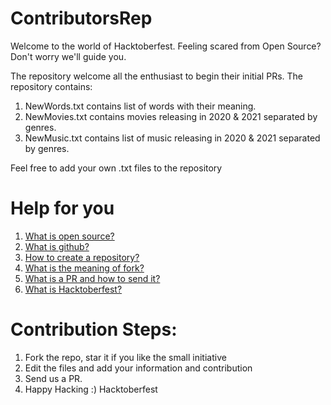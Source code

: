 # ContributorsRep
Welcome to the world of Hacktoberfest. Feeling scared from Open Source? Don't worry we'll guide you.

The repository welcome all the enthusiast to begin their initial PRs.
The repository contains:
1. NewWords.txt contains list of words with their meaning.
2. NewMovies.txt contains movies releasing in 2020 & 2021 separated by genres.
3. NewMusic.txt contains list of music releasing in 2020 & 2021 separated by genres.

Feel free to add your own .txt files to the repository

# Help for you
1. [What is open source?](https://opensource.com/resources/what-open-source)
2. [What is github?](https://guides.github.com/activities/hello-world/)
3. [How to create a repository?](https://guides.github.com/activities/hello-world/#repository)
4. [What is the meaning of fork?](https://docs.github.com/en/enterprise/2.13/user/articles/fork-a-repo)
5. [What is a PR and how to send it?](https://guides.github.com/activities/hello-world/#pr)
6. [What is Hacktoberfest?](https://hacktoberfest.digitalocean.com/)


# Contribution Steps:
1. Fork the repo, star it if you like the small initiative
2. Edit the files and add your information and contribution
3. Send us a PR.
4. Happy Hacking :)
Hacktoberfest
